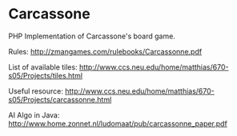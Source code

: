 Carcassone
==========

PHP Implementation of Carcassone's board game.

Rules: 
http://zmangames.com/rulebooks/Carcassonne.pdf

List of available tiles:
http://www.ccs.neu.edu/home/matthias/670-s05/Projects/tiles.html

Useful resource:
http://www.ccs.neu.edu/home/matthias/670-s05/Projects/carcassonne.html

AI Algo in Java:
http://www.home.zonnet.nl/ludomaat/pub/carcassonne_paper.pdf

